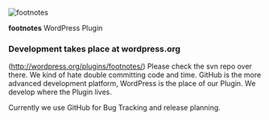 ![footnotes](https://raw.githubusercontent.com/media-competence-institute/footnotes/master/assets/footnotes.png)

**footnotes** WordPress Plugin

### Development takes place at wordpress.org ###
(http://wordpress.org/plugins/footnotes/)
Please check the svn repo over there. We kind of hate double committing code and time.
GitHub is the more advanced development platform, WordPress is the place of our Plugin. We develop where the Plugin lives.

Currently we use GitHub for Bug Tracking and release planning.
